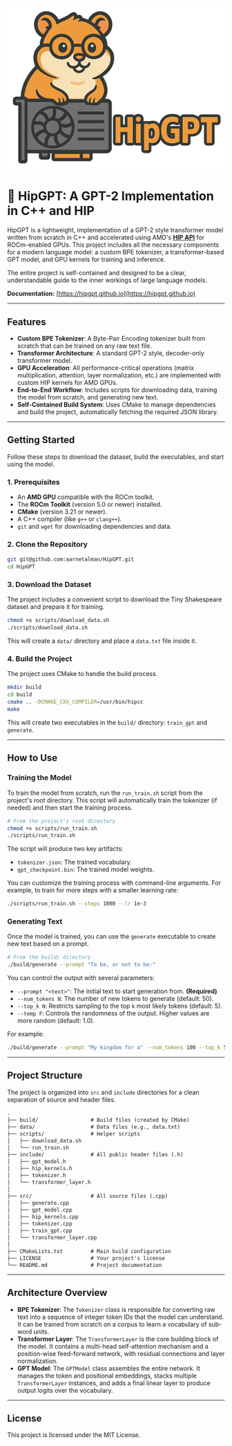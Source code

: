 ![HipGPT Logo](https://raw.githubusercontent.com/aarnetalman/HipGPT/main/assets/images/hip-hamster.png)


# 🐹 HipGPT: A GPT-2 Implementation in C++ and HIP

HipGPT is a lightweight, implementation of a GPT-2 style transformer model written from scratch in C++ and accelerated using AMD's **[HIP API](https://rocm.docs.amd.com/en/latest/understand/hip_api/hip_api.html)** for ROCm-enabled GPUs. This project includes all the necessary components for a modern language model: a custom BPE tokenizer, a transformer-based GPT model, and GPU kernels for training and inference.

The entire project is self-contained and designed to be a clear, understandable guide to the inner workings of large language models.

**Documentation:** [https://hipgpt.github.io](https://hipgpt.github.io)

-----

## Features

  * **Custom BPE Tokenizer**: A Byte-Pair Encoding tokenizer built from scratch that can be trained on any raw text file.
  * **Transformer Architecture**: A standard GPT-2 style, decoder-only transformer model.
  * **GPU Acceleration**: All performance-critical operations (matrix multiplication, attention, layer normalization, etc.) are implemented with custom HIP kernels for AMD GPUs.
  * **End-to-End Workflow**: Includes scripts for downloading data, training the model from scratch, and generating new text.
  * **Self-Contained Build System**: Uses CMake to manage dependencies and build the project, automatically fetching the required JSON library.

-----

## Getting Started

Follow these steps to download the dataset, build the executables, and start using the model.

### **1. Prerequisites**

  * An **AMD GPU** compatible with the ROCm toolkit.
  * The **ROCm Toolkit** (version 5.0 or newer) installed.
  * **CMake** (version 3.21 or newer).
  * A C++ compiler (like `g++` or `clang++`).
  * `git` and `wget` for downloading dependencies and data.

### **2. Clone the Repository**

```bash
git git@github.com:aarnetalman/HipGPT.git
cd HipGPT
```

### **3. Download the Dataset**

The project includes a convenient script to download the Tiny Shakespeare dataset and prepare it for training.

```bash
chmod +x scripts/download_data.sh
./scripts/download_data.sh
```

This will create a `data/` directory and place a `data.txt` file inside it.

### **4. Build the Project**

The project uses CMake to handle the build process.

```bash
mkdir build
cd build
cmake .. -DCMAKE_CXX_COMPILER=/usr/bin/hipcc
make
```

This will create two executables in the `build/` directory: `train_gpt` and `generate`.

-----

## How to Use

### **Training the Model**

To train the model from scratch, run the `run_train.sh` script from the project's root directory. This script will automatically train the tokenizer (if needed) and then start the training process.

```bash
# From the project's root directory
chmod +x scripts/run_train.sh
./scripts/run_train.sh
```

The script will produce two key artifacts:

  * `tokenizer.json`: The trained vocabulary.
  * `gpt_checkpoint.bin`: The trained model weights.

You can customize the training process with command-line arguments. For example, to train for more steps with a smaller learning rate:

```bash
./scripts/run_train.sh --steps 1000 --lr 1e-3
```

### **Generating Text**

Once the model is trained, you can use the `generate` executable to create new text based on a prompt.

```bash
# From the build/ directory
./build/generate --prompt "To be, or not to be:"
```

You can control the output with several parameters:

  * `--prompt "<text>"`: The initial text to start generation from. **(Required)**
  * `--num_tokens N`: The number of new tokens to generate (default: 50).
  * `--top_k N`: Restricts sampling to the top `k` most likely tokens (default: 5).
  * `--temp F`: Controls the randomness of the output. Higher values are more random (default: 1.0).

For example:

```bash
./build/generate --prompt "My kingdom for a" --num_tokens 100 --top_k 50 --temp 0.8
```

-----

## Project Structure

The project is organized into `src` and `include` directories for a clean separation of source and header files.

```
.
├── build/                 # Build files (created by CMake)
├── data/                  # Data files (e.g., data.txt)
├── scripts/               # Helper scripts
│   ├── download_data.sh
│   └── run_train.sh
├── include/               # All public header files (.h)
│   ├── gpt_model.h
│   ├── hip_kernels.h
│   ├── tokenizer.h
│   └── transformer_layer.h
│
├── src/                   # All source files (.cpp)
│   ├── generate.cpp
│   ├── gpt_model.cpp
│   ├── hip_kernels.cpp
│   ├── tokenizer.cpp
│   ├── train_gpt.cpp
│   └── transformer_layer.cpp
│
├── CMakeLists.txt         # Main build configuration
├── LICENSE                # Your project's license
└── README.md              # Project documentation
```

-----

## Architecture Overview

  * **BPE Tokenizer**: The `Tokenizer` class is responsible for converting raw text into a sequence of integer token IDs that the model can understand. It can be trained from scratch on a corpus to learn a vocabulary of sub-word units.
  * **Transformer Layer**: The `TransformerLayer` is the core building block of the model. It contains a multi-head self-attention mechanism and a position-wise feed-forward network, with residual connections and layer normalization.
  * **GPT Model**: The `GPTModel` class assembles the entire network. It manages the token and positional embeddings, stacks multiple `TransformerLayer` instances, and adds a final linear layer to produce output logits over the vocabulary.

-----

## License

This project is licensed under the MIT License.